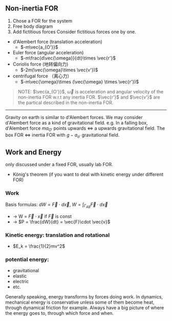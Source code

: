 ## Non-inertia FOR
1. Chose a FOR for the system
2. Free body diagram
3. Add fictitious forces
Consider fictitious forces one by one. 
- d'Alembert force (translation acceleration)
  - $-m\vec{a_{O'}}$
- Euler force (angular acceleration)
  -  $-m\frac{d\vec{\omega}}{dt}\times \vec{r'}$
- Coriolis force  (地转偏向力)
  - $-2m(\vec{\omega}\times \vec{v'})$
- centrifugal force （离心力）
  - $-m\vec{\omega}\times (\vec{\omega} \times \vec{r'})$
> NOTE: $\vec{a_{O'}}$, $\vec{\omega}$ is acceleration and angular velocity of the non-inertia FOR w.r.t any inertia FOR. $\vec{r'}$ and $\vec{v'}$ are the partical described in the non-inertia FOR.

--------------------------------
Gravity on earth is similar to d'Alembert forces. We may consider d'Alembert force as a kind of gravitational field. e.g. In a falling box, d'Alembert force $ma_{O'}$ points upwards <=> a upwards gravitational field. The box FOR <=> inertia FOR with $g-a_{o'}$ gravitational field. 


## Work and Energy
only discussed under a fixed FOR, usually lab FOR. 
- König's theorem (if you want to deal with kinetic energy under different FOR)
### Work
Basis formulas: $dW = \vec{F}\cdot d\vec{x}$, $W = \int_{\Gamma_{AB}}{\vec{F}\cdot d\vec{x}}$
- -> W = $\vec{F} \cdot \vec{x}$ if $\vec{F}$ is const
- -> $P = \frac{dW}{dt} = \vec{F}\cdot \vec{v}$
### Kinetic energy: translation and rotational
- $E_k = \frac{1}{2}mv^2$
### potential energy: 
  - gravitational
  - elastic
  - electric
  - etc. 

Generally speaking, energy transforms by forces doing work. In dynamics, mechanical energy is conservative unless some of them become heat, through dynamical friction for example. Always have a big picture of where the energy goes to, through which force and when. 